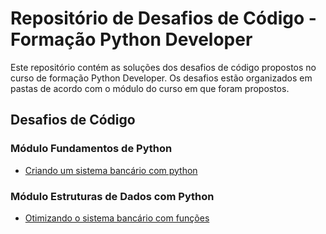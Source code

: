 # Repositório de Desafios de Código - Formação Python Developer
Este repositório contém as soluções dos desafios de código propostos no curso de formação Python Developer. Os desafios estão organizados em pastas de acordo com o módulo do curso em que foram propostos.

## Desafios de Código
### Módulo Fundamentos de Python

* [Criando um sistema bancário com python](https://github.com/micael-ortega/formacao-python-developer-dio/tree/main/Criando%20um%20sistema%20banc%C3%A1rio%20com%20python)

### Módulo Estruturas de Dados com Python

* [Otimizando o sistema bancário com funções](https://github.com/micael-ortega/formacao-python-developer-dio/tree/main/Otimizando%20o%20sistema%20banc%C3%A1rio%20com%20fun%C3%A7%C3%B5es)